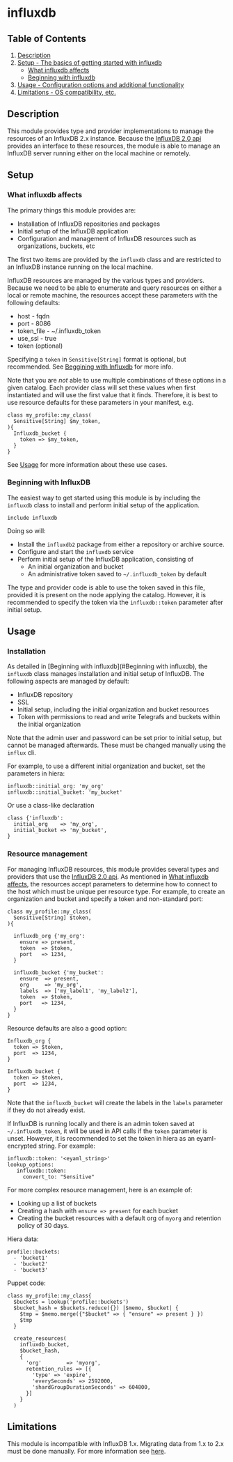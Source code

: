 # influxdb

## Table of Contents

1. [Description](#description)
1. [Setup - The basics of getting started with influxdb](#setup)
    * [What influxdb affects](#what-influxdb-affects)
    * [Beginning with influxdb](#beginning-with-influxdb)
1. [Usage - Configuration options and additional functionality](#usage)
1. [Limitations - OS compatibility, etc.](#limitations)

## Description

This module provides type and provider implementations to manage the resources of an InfluxDB 2.x instance.  Because the [InfluxDB 2.0 api](https://docs.influxdata.com/influxdb/v2.1/api/) provides an interface to these resources, the module is able to manage an InfluxDB server running either on the local machine or remotely.

## Setup

### What influxdb affects

The primary things this module provides are:

* Installation of InfluxDB repositories and packages
* Initial setup of the InfluxDB application
* Configuration and management of InfluxDB resources such as organizations, buckets, etc

The first two items are provided by the `influxdb` class and are restricted to an InfluxDB instance running on the local machine.

InfluxDB resources are managed by the various types and providers. Because we need to be able to enumerate and query resources on either a local or remote machine, the resources accept these parameters with the following defaults:

* host - fqdn
* port - 8086
* token_file - ~/.influxdb_token
* use_ssl - true
* token (optional)

Specifying a `token` in `Sensitive[String]` format is optional, but recommended. See [Beggining with Influxdb](#beginning-with-influxdb) for more info.

Note that you are *not* able to use multiple combinations of these options in a given catalog.  Each provider class will set these values when first instantiated and will use the first value that it finds.  Therefore, it is best to use resource defaults for these parameters in your manifest, e.g.

```
class my_profile::my_class(
  Sensitive[String] $my_token,
){
  Influxdb_bucket {
    token => $my_token,
  }
}
```

See [Usage](#usage) for more information about these use cases.

### Beginning with InfluxDB

The easiest way to get started using this module is by including the `influxdb` class to install and perform initial setup of the application.

```
include influxdb
```

Doing so will:

* Install the `influxdb2` package from either a repository or archive source.
* Configure and start the `influxdb` service
* Perform initial setup of the InfluxDB application, consisting of
    * An initial organization and bucket
    * An administrative token saved to `~/.influxdb_token` by default

The type and provider code is able to use the token saved in this file, provided it is present on the node applying the catalog. However, it is recommended to specify the token via the `influxdb::token` parameter after initial setup.

## Usage

### Installation

As detailed in [Beginning with influxdb](#Beginning with influxdb), the `influxdb` class manages installation and initial setup of InfluxDB. The following aspects are managed by default:

* InfluxDB repository
* SSL
* Initial setup, including the initial organization and bucket resources
* Token with permissions to read and write Telegrafs and buckets within the initial organization

Note that the admin user and password can be set prior to initial setup, but cannot be managed afterwards.  These must be changed manually using the `influx` cli.

For example, to use a different initial organization and bucket, set the parameters in hiera:

```
influxdb::initial_org: 'my_org'
influxdb::initial_bucket: 'my_bucket'
```

Or use a class-like declaration

```
class {'influxdb':
  initial_org    => 'my_org',
  initial_bucket => 'my_bucket',
}
```

### Resource management

For managing InfluxDB resources, this module provides several types and providers that use the [InfluxDB 2.0 api](https://docs.influxdata.com/influxdb/v2.1/api/).  As mentioned in [What influxdb affects](#what-influxdb-affects), the resources accept parameters to determine how to connect to the host which must be unique per resource type.  For example, to create an organization and bucket and specify a token and non-standard port:

```
class my_profile::my_class(
  Sensitive[String] $token,
){

  influxdb_org {'my_org':
    ensure => present,
    token  => $token,
    port   => 1234,
  }

  influxdb_bucket {'my_bucket':
    ensure  => present,
    org     => 'my_org',
    labels  => ['my_label1', 'my_label2'],
    token  => $token,
    port   => 1234,
  }
}
```

Resource defaults are also a good option:

```
Influxdb_org {
  token => $token,
  port  => 1234,
}

Influxdb_bucket {
  token => $token,
  port  => 1234,
}
```

Note that the `influxdb_bucket` will create the labels in the `labels` parameter if they do not already exist.

If InfluxDB is running locally and there is an admin token saved at `~/.influxdb_token`, it will be used in API calls if the `token` parameter is unset.  However, it is recommended to set the token in hiera as an eyaml-encrypted string.  For example:

```
influxdb::token: '<eyaml_string>'
lookup_options:
   influxdb::token:
     convert_to: "Sensitive"
```

For more complex resource management, here is an example of:

* Looking up a list of buckets
* Creating a hash with `ensure => present` for each bucket
* Creating the bucket resources with a default org of `myorg` and retention policy of 30 days.

Hiera data:

```
profile::buckets:
  - 'bucket1'
  - 'bucket2'
  - 'bucket3'
```

Puppet code:

```
class my_profile::my_class{
  $buckets = lookup('profile::buckets')
  $bucket_hash = $buckets.reduce({}) |$memo, $bucket| {
    $tmp = $memo.merge({"$bucket" => { "ensure" => present } })
    $tmp
  }

  create_resources(
    influxdb_bucket,
    $bucket_hash,
    {
      'org'        => 'myorg',
      retention_rules => [{
        'type' => 'expire',
        'everySeconds' => 2592000,
        'shardGroupDurationSeconds' => 604800,
      }]
    }
  )
```

## Limitations

This module is incompatible with InfluxDB 1.x.  Migrating data from 1.x to 2.x must be done manually.  For more information see [here](https://docs.influxdata.com/influxdb/v2.1/upgrade/v1-to-v2/).
